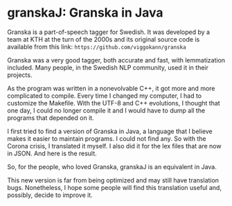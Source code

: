 # granskaJ: Granska in Java

Granska is a part-of-speech tagger for Swedish. It was developed by a team at KTH at the turn of the 2000s 
and its original source code is available from this link: `https://github.com/viggokann/granska`

Granska was a very good tagger, both accurate and fast, with lemmatization included. Many people, in the Swedish NLP 
community, used it in their projects.

As the program was written in a nonevolvable C++, it got more and more complicated to compile. Every time I changed my computer,
I had to customize the Makefile. With the UTF-8 and C++ evolutions, I thought that one day, I could no longer compile it and 
I would have to dump all the programs that depended on it.

I first tried to find a version of Granska in Java, a language that I believe makes it easier to maintain programs. I could not find any. So with the Corona crisis, 
I translated it myself. I also did it for the lex files that are now in JSON. And here is the result.

So, for the people, who loved Granska, granskaJ is an equivalent in Java.

This new version is far from being optimized and may still have translation bugs. Nonetheless, I hope some people will find this translation useful and, possibly, decide to improve it.
